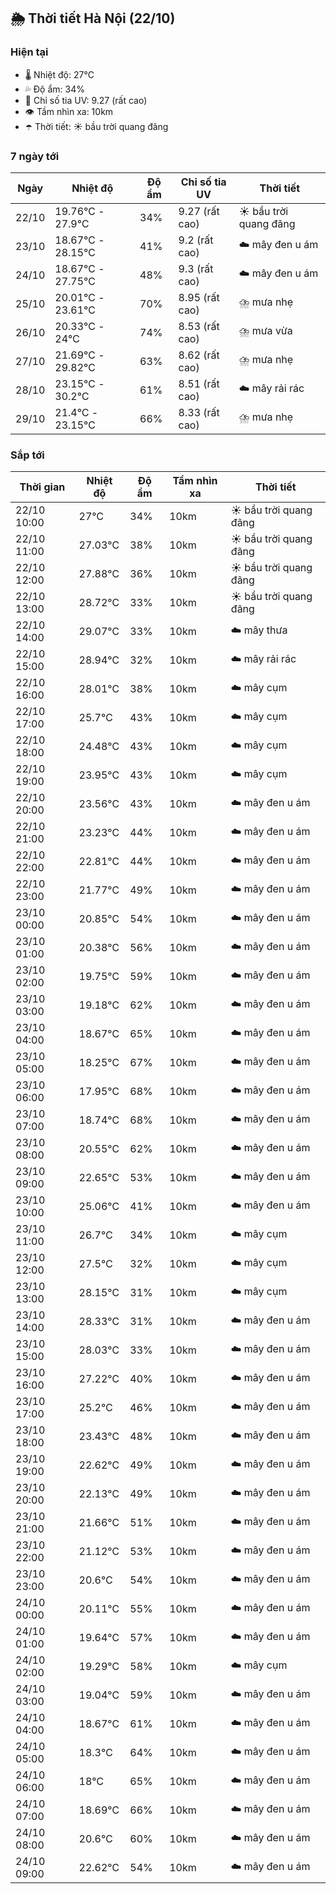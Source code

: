 ## 🌦️ Thời tiết Hà Nội (22/10)

### Hiện tại

- 🌡️ Nhiệt độ: 27℃
- 💦 Độ ẩm: 34%
- 🌟 Chỉ số tia UV: 9.27 (rất cao)
- 👁️ Tầm nhìn xa: 10km
- ☂️ Thời tiết: ☀️ bầu trời quang đãng

### 7 ngày tới

| Ngày | Nhiệt độ | Độ ẩm | Chỉ số tia UV | Thời tiết |
| --- | --- | --- | --- | --- |
| 22/10 | 19.76℃ - 27.9℃ | 34% | 9.27 (rất cao) | ☀️ bầu trời quang đãng |
| 23/10 | 18.67℃ - 28.15℃ | 41% | 9.2 (rất cao) | ☁️ mây đen u ám |
| 24/10 | 18.67℃ - 27.75℃ | 48% | 9.3 (rất cao) | ☁️ mây đen u ám |
| 25/10 | 20.01℃ - 23.61℃ | 70% | 8.95 (rất cao) | ⛈️ mưa nhẹ |
| 26/10 | 20.33℃ - 24℃ | 74% | 8.53 (rất cao) | ⛈️ mưa vừa |
| 27/10 | 21.69℃ - 29.82℃ | 63% | 8.62 (rất cao) | ⛈️ mưa nhẹ |
| 28/10 | 23.15℃ - 30.2℃ | 61% | 8.51 (rất cao) | ☁️ mây rải rác |
| 29/10 | 21.4℃ - 23.15℃ | 66% | 8.33 (rất cao) | ⛈️ mưa nhẹ |

### Sắp tới

| Thời gian | Nhiệt độ | Độ ẩm | Tầm nhìn xa | Thời tiết |
| --- | --- | --- | --- | --- |
| 22/10 10:00 | 27℃ | 34% | 10km | ☀️ bầu trời quang đãng |
| 22/10 11:00 | 27.03℃ | 38% | 10km | ☀️ bầu trời quang đãng |
| 22/10 12:00 | 27.88℃ | 36% | 10km | ☀️ bầu trời quang đãng |
| 22/10 13:00 | 28.72℃ | 33% | 10km | ☀️ bầu trời quang đãng |
| 22/10 14:00 | 29.07℃ | 33% | 10km | ☁️ mây thưa |
| 22/10 15:00 | 28.94℃ | 32% | 10km | ☁️ mây rải rác |
| 22/10 16:00 | 28.01℃ | 38% | 10km | ☁️ mây cụm |
| 22/10 17:00 | 25.7℃ | 43% | 10km | ☁️ mây cụm |
| 22/10 18:00 | 24.48℃ | 43% | 10km | ☁️ mây cụm |
| 22/10 19:00 | 23.95℃ | 43% | 10km | ☁️ mây cụm |
| 22/10 20:00 | 23.56℃ | 43% | 10km | ☁️ mây đen u ám |
| 22/10 21:00 | 23.23℃ | 44% | 10km | ☁️ mây đen u ám |
| 22/10 22:00 | 22.81℃ | 44% | 10km | ☁️ mây đen u ám |
| 22/10 23:00 | 21.77℃ | 49% | 10km | ☁️ mây đen u ám |
| 23/10 00:00 | 20.85℃ | 54% | 10km | ☁️ mây đen u ám |
| 23/10 01:00 | 20.38℃ | 56% | 10km | ☁️ mây đen u ám |
| 23/10 02:00 | 19.75℃ | 59% | 10km | ☁️ mây đen u ám |
| 23/10 03:00 | 19.18℃ | 62% | 10km | ☁️ mây đen u ám |
| 23/10 04:00 | 18.67℃ | 65% | 10km | ☁️ mây đen u ám |
| 23/10 05:00 | 18.25℃ | 67% | 10km | ☁️ mây đen u ám |
| 23/10 06:00 | 17.95℃ | 68% | 10km | ☁️ mây đen u ám |
| 23/10 07:00 | 18.74℃ | 68% | 10km | ☁️ mây đen u ám |
| 23/10 08:00 | 20.55℃ | 62% | 10km | ☁️ mây đen u ám |
| 23/10 09:00 | 22.65℃ | 53% | 10km | ☁️ mây đen u ám |
| 23/10 10:00 | 25.06℃ | 41% | 10km | ☁️ mây đen u ám |
| 23/10 11:00 | 26.7℃ | 34% | 10km | ☁️ mây cụm |
| 23/10 12:00 | 27.5℃ | 32% | 10km | ☁️ mây cụm |
| 23/10 13:00 | 28.15℃ | 31% | 10km | ☁️ mây cụm |
| 23/10 14:00 | 28.33℃ | 31% | 10km | ☁️ mây đen u ám |
| 23/10 15:00 | 28.03℃ | 33% | 10km | ☁️ mây đen u ám |
| 23/10 16:00 | 27.22℃ | 40% | 10km | ☁️ mây đen u ám |
| 23/10 17:00 | 25.2℃ | 46% | 10km | ☁️ mây đen u ám |
| 23/10 18:00 | 23.43℃ | 48% | 10km | ☁️ mây đen u ám |
| 23/10 19:00 | 22.62℃ | 49% | 10km | ☁️ mây đen u ám |
| 23/10 20:00 | 22.13℃ | 49% | 10km | ☁️ mây đen u ám |
| 23/10 21:00 | 21.66℃ | 51% | 10km | ☁️ mây đen u ám |
| 23/10 22:00 | 21.12℃ | 53% | 10km | ☁️ mây đen u ám |
| 23/10 23:00 | 20.6℃ | 54% | 10km | ☁️ mây đen u ám |
| 24/10 00:00 | 20.11℃ | 55% | 10km | ☁️ mây đen u ám |
| 24/10 01:00 | 19.64℃ | 57% | 10km | ☁️ mây đen u ám |
| 24/10 02:00 | 19.29℃ | 58% | 10km | ☁️ mây cụm |
| 24/10 03:00 | 19.04℃ | 59% | 10km | ☁️ mây đen u ám |
| 24/10 04:00 | 18.67℃ | 61% | 10km | ☁️ mây đen u ám |
| 24/10 05:00 | 18.3℃ | 64% | 10km | ☁️ mây đen u ám |
| 24/10 06:00 | 18℃ | 65% | 10km | ☁️ mây đen u ám |
| 24/10 07:00 | 18.69℃ | 66% | 10km | ☁️ mây đen u ám |
| 24/10 08:00 | 20.6℃ | 60% | 10km | ☁️ mây đen u ám |
| 24/10 09:00 | 22.62℃ | 54% | 10km | ☁️ mây đen u ám |
